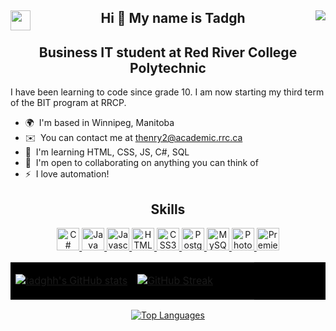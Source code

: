 <div align="center">
	<a href="https://www.linkedin.com/in/tadghh" target="_blank" rel="noreferrer">
		<img align="left" src="https://raw.githubusercontent.com/danielcranney/readme-generator/main/public/icons/socials/linkedin.svg" width="32" height="32"/>
	</a>
	<h2 >
        Hi 👋 My name is Tadgh
		<img align="right" src="https://img.shields.io/github/followers/tadghh?logo=github&style=for-the-badge&color=0891b2&labelColor=1c1917"/>
	</h2>
</div>

<h2 align="center">
Business IT student at Red River College Polytechnic
</h2>

I have been learning to code since grade 10. I am now starting my third term of the BIT program at RRCP.

*   🌍  I'm based in Winnipeg, Manitoba
*   ✉️  You can contact me at [thenry2@academic.rrc.ca](mailto:thenry2@academic.rrc.ca)
*   🧠  I'm learning HTML, CSS, JS, C#, SQL
*   🤝  I'm open to collaborating on anything you can think of
*   ⚡  I love automation!

<h2 align="center"> Skills </h2>
	<p align="center">
		<a href="https://docs.microsoft.com/en-us/dotnet/csharp/" target="_blank" rel="noreferrer">
			<img src="https://raw.githubusercontent.com/danielcranney/readme-generator/main/public/icons/skills/csharp-colored.svg" width="36" height="36" alt="C#"/>
		</a>
		<a href="https://www.oracle.com/java/" target="_blank" rel="noreferrer">
			<img src="https://raw.githubusercontent.com/danielcranney/readme-generator/main/public/icons/skills/java-colored.svg" width="36" height="36" alt="Java"/>
		</a>
		<a href="https://developer.mozilla.org/en-US/docs/Web/JavaScript" target="_blank" rel="noreferrer">
			<img src="https://raw.githubusercontent.com/danielcranney/readme-generator/main/public/icons/skills/javascript-colored.svg" width="36" height="36" alt="Javascript"/>
		</a>
		<a href="https://developer.mozilla.org/en-US/docs/Glossary/HTML5" target="_blank" rel="noreferrer">
			<img src="https://raw.githubusercontent.com/danielcranney/readme-generator/main/public/icons/skills/html5-colored.svg" width="36" height="36" alt="HTML5"/>
		</a>
		<a href="https://www.w3.org/TR/CSS/#css" target="_blank" rel="noreferrer">
			<img src="https://raw.githubusercontent.com/danielcranney/readme-generator/main/public/icons/skills/css3-colored.svg" width="36" height="36" alt="CSS3"/>
		</a>
		<a href="https://www.postgresql.org/" target="_blank" rel="noreferrer">
			<img src="https://raw.githubusercontent.com/danielcranney/readme-generator/main/public/icons/skills/postgresql-colored.svg" width="36" height="36" alt="PostgreSQL"/>
		</a>
		<a href="https://www.mysql.com/" target="_blank" rel="noreferrer">
			<img src="https://raw.githubusercontent.com/danielcranney/readme-generator/main/public/icons/skills/mysql-colored.svg" width="36" height="36" alt="MySQL"/>
		</a>
		<a href="https://www.adobe.com/uk/products/photoshop.html" target="_blank" rel="noreferrer">
			<img src="https://raw.githubusercontent.com/danielcranney/readme-generator/main/public/icons/skills/photoshop-colored-dark.svg" width="36" height="36" alt="Photoshop"/>
		</a>
		<a href="https://www.adobe.com/uk/products/premiere.html" target="_blank" rel="noreferrer">
			<img src="https://raw.githubusercontent.com/danielcranney/readme-generator/main/public/icons/skills/premierepro-colored-dark.svg" width="36" height="36" alt="Premiere Pro"/>
		</a>
	</p>
<table bgcolor="#000000">
		<tbody>
			<tr>
				<td width=50%>
				<a href="http://www.github.com/tadghh">
					<img src="https://github-readme-stats.vercel.app/api?username=tadghh&show_icons=true&hide=&count_private=true&title_color=00FFFF&text_color=FFCC66&icon_color=00FFFF&bg_color=000000&hide_border=true&show_icons=true" alt="tadghh's GitHub stats"/>
				</a>
			</td>
			<td>
<span>
<a href="http://www.github.com/tadghh">

[![GitHub Streak](https://github-readme-streak-stats.herokuapp.com?user=tadghh&hide_border=true&date_format=M%20j%5B%2C%20Y%5D&background=000000&currStreakNum=FFCC66&stroke=FFCC66&sideNums=FFCC66&ring=FFCC66&currStreakLabel=FFCC66&sideLabels=00FFFF&dates=00FFFF)](https://git.io/streak-stats)
</span>
		</td>
			</tr>
		</tbody>
	</table>
<div align="center">
	<a href="https://github.com/tadghh">
		<img src="https://github-readme-stats.vercel.app/api/top-langs/?username=tadghh&langs_count=10&title_color=0891b2&text_color=ffffff&icon_color=0891b2&bg_color=1c1917&hide_border=true&locale=en&custom_title=Top%20%Languages" alt="Top Languages"/>
	</a>
</div>
